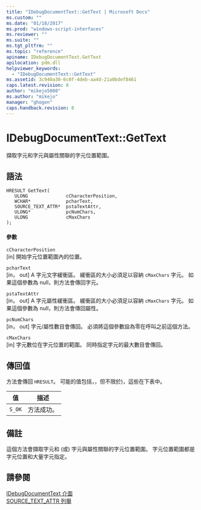 ```yaml
---
title: "IDebugDocumentText::GetText | Microsoft Docs"
ms.custom: ""
ms.date: "01/18/2017"
ms.prod: "windows-script-interfaces"
ms.reviewer: ""
ms.suite: ""
ms.tgt_pltfrm: ""
ms.topic: "reference"
apiname: IDebugDocumentText.GetText
apilocation: pdm.dll
helpviewer_keywords: 
  - "IDebugDocumentText::GetText"
ms.assetid: 3c940a30-6c0f-4deb-aa4d-21a0bdef8461
caps.latest.revision: 8
author: "mikejo5000"
ms.author: "mikejo"
manager: "ghogen"
caps.handback.revision: 8
---
```

# IDebugDocumentText::GetText
擷取字元和字元與屬性關聯的字元位置範圍。  
  
## 語法  
  
```  
HRESULT GetText(  
   ULONG              cCharacterPosition,  
   WCHAR*             pcharText,  
   SOURCE_TEXT_ATTR*  pstaTextAttr,  
   ULONG*             pcNumChars,  
   ULONG              cMaxChars  
);  
```  
  
#### 參數  
 `cCharacterPosition`  
 \[in\] 開始字元位置範圍內的位置。  
  
 `pcharText`  
 \[in， out\] A 字元文字緩衝區。  緩衝區的大小必須足以容納 `cMaxChars` 字元。  如果這個參數為 null，則方法會傳回字元。  
  
 `pstaTextAttr`  
 \[in， out\] A 字元屬性緩衝區。  緩衝區的大小必須足以容納 `cMaxChars` 字元。  如果這個參數為 null，則方法會傳回屬性。  
  
 `pcNumChars`  
 \[in， out\] 字元\/屬性數目會傳回。  必須將這個參數設為零在呼叫之前這個方法。  
  
 `cMaxChars`  
 \[in\] 字元數位在字元位置的範圍。  同時指定字元的最大數目會傳回。  
  
## 傳回值  
 方法會傳回 `HRESULT`。  可能的值包括，，但不限於\)，這些在下表中。  
  
|值|描述|  
|-------|--------|  
|`S_OK`|方法成功。|  
  
## 備註  
 這個方法會擷取字元和 \(或\) 字元與屬性關聯的字元位置範圍。  字元位置範圍都是字元位置和大量字元指定。  
  
## 請參閱  
 [IDebugDocumentText 介面](../../winscript/reference/idebugdocumenttext-interface.md)   
 [SOURCE\_TEXT\_ATTR 列舉](../../winscript/reference/source-text-attr-enumeration.md)